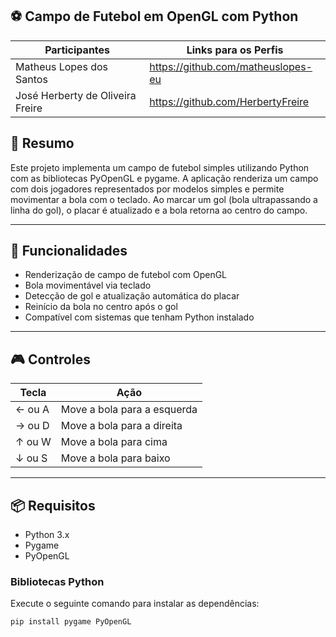 ## ⚽ Campo de Futebol em OpenGL com Python


Participantes	                       |Links para os Perfis
-----------------------------------  |  ------------------                                   
Matheus Lopes dos Santos             |https://github.com/matheuslopes-eu
José Herberty de Oliveira Freire     |https://github.com/HerbertyFreire

## 📝 Resumo

Este projeto implementa um campo de futebol simples utilizando Python com as bibliotecas PyOpenGL e pygame. A aplicação renderiza um campo com dois jogadores representados por modelos simples e permite movimentar a bola com o teclado. Ao marcar um gol (bola ultrapassando a linha do gol), o placar é atualizado e a bola retorna ao centro do campo.

---

## 🚀 Funcionalidades

- Renderização de campo de futebol com OpenGL
- Bola movimentável via teclado
- Detecção de gol e atualização automática do placar
- Reinício da bola no centro após o gol
- Compatível com sistemas que tenham Python instalado

---

## 🎮 Controles

| Tecla        | Ação                        |
|--------------|-----------------------------|
| ← ou A       | Move a bola para a esquerda |
| → ou D       | Move a bola para a direita  |
| ↑ ou W       | Move a bola para cima       |
| ↓ ou S       | Move a bola para baixo      |

---

## 📦 Requisitos

- Python 3.x
- Pygame
- PyOpenGL

### Bibliotecas Python

Execute o seguinte comando para instalar as dependências:

```bash
pip install pygame PyOpenGL

